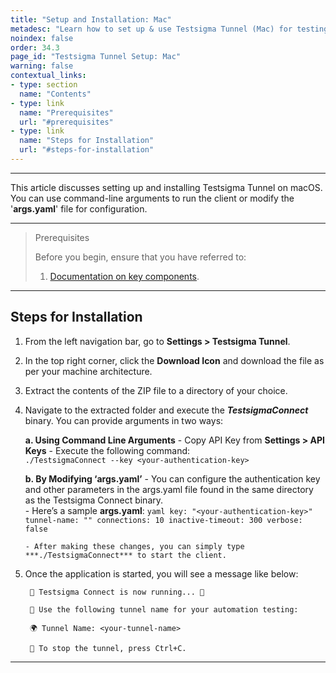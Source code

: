 ```yaml
---
title: "Setup and Installation: Mac"
metadesc: "Learn how to set up & use Testsigma Tunnel (Mac) for testing of locally hosted applications across real browsers, bypassing firewalls & proxy restrictions."
noindex: false
order: 34.3
page_id: "Testsigma Tunnel Setup: Mac"
warning: false
contextual_links:
- type: section
  name: "Contents"
- type: link
  name: "Prerequisites"
  url: "#prerequisites"
- type: link
  name: "Steps for Installation"
  url: "#steps-for-installation"
---
```


---

This article discusses setting up and installing Testsigma Tunnel on macOS. You can use command-line arguments to run the client or modify the '**args.yaml**' file for configuration.

---

> <p id="prerequisites">Prerequisites</p>
> 
> Before you begin, ensure that you have referred to:
> 1. [Documentation on key components](https://testsigma.com/docs/testsigma-tunnel/key-components/).

---

## **Steps for Installation**

1. From the left navigation bar, go to **Settings > Testsigma Tunnel**. 

2. In the top right corner, click the **Download Icon** and download the file as per your machine architecture. 

3. Extract the contents of the ZIP file to a directory of your choice.

4. Navigate to the extracted folder and execute the ***TestsigmaConnect*** binary. You can provide arguments in two ways:

    **a. Using Command Line Arguments**
       - Copy API Key from **Settings > API Keys** 
       - Execute the following command: <br>
         ```./TestsigmaConnect --key <your-authentication-key>```

    **b. By Modifying ‘args.yaml’**
       - You can configure the authentication key and other parameters in the args.yaml file found in the same directory as the Testsigma Connect binary.  
       - Here’s a sample **args.yaml**:
         ```yaml
         key: "<your-authentication-key>"
         tunnel-name: ""
         connections: 10
         inactive-timeout: 300
         verbose: false
         ```
         
       - After making these changes, you can simply type ***./TestsigmaConnect*** to start the client.

5. Once the application is started, you will see a message like below:

   ```
    🚀 Testsigma Connect is now running... 🚀

    🔑 Use the following tunnel name for your automation testing:
   
    🌍 Tunnel Name: <your-tunnel-name>
   
    🛑 To stop the tunnel, press Ctrl+C.
   ```

---
